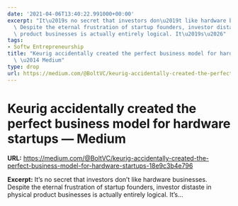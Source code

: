 ```yaml
---
date: '2021-04-06T13:40:22.991000+00:00'
excerpt: "It\u2019s no secret that investors don\u2019t like hardware businesses.\
  \ Despite the eternal frustration of startup founders, investor distaste in physical\
  \ product businesses is actually entirely logical. It\u2019s\u2026"
tags:
- Softw Entrepreneurship
title: "Keurig accidentally created the perfect business model for hardware startups\
  \ \u2014 Medium"
type: drop
url: https://medium.com/@BoltVC/keurig-accidentally-created-the-perfect-business-model-for-hardware-startups-18e9c3b4e796
---
```


# Keurig accidentally created the perfect business model for hardware startups — Medium

**URL:** https://medium.com/@BoltVC/keurig-accidentally-created-the-perfect-business-model-for-hardware-startups-18e9c3b4e796

**Excerpt:** It’s no secret that investors don’t like hardware businesses. Despite the eternal frustration of startup founders, investor distaste in physical product businesses is actually entirely logical. It’s…
